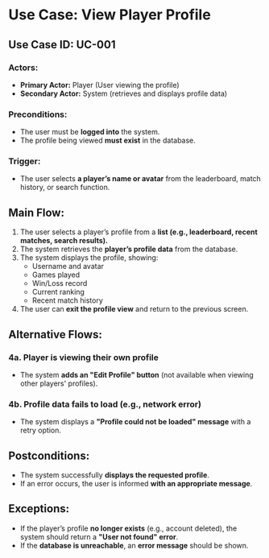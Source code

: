 # Use Case: View Player Profile

## Use Case ID: UC-001

### Actors:
- **Primary Actor:** Player (User viewing the profile)
- **Secondary Actor:** System (retrieves and displays profile data)

### Preconditions:
- The user must be **logged into** the system.
- The profile being viewed **must exist** in the database.

### Trigger:
- The user selects **a player’s name or avatar** from the leaderboard, match history, or search function.

## Main Flow:
1. The user selects a player’s profile from a **list (e.g., leaderboard, recent matches, search results).**
2. The system retrieves the **player’s profile data** from the database.
3. The system displays the profile, showing:
    - Username and avatar
    - Games played
    - Win/Loss record
    - Current ranking
    - Recent match history
4. The user can **exit the profile view** and return to the previous screen.

## Alternative Flows:
### **4a. Player is viewing their own profile**
- The system **adds an "Edit Profile" button** (not available when viewing other players' profiles).

### **4b. Profile data fails to load (e.g., network error)**
- The system displays a **"Profile could not be loaded" message** with a retry option.

## Postconditions:
- The system successfully **displays the requested profile**.
- If an error occurs, the user is informed **with an appropriate message**.

## Exceptions:
- If the player’s profile **no longer exists** (e.g., account deleted), the system should return a **"User not found" error**.
- If the **database is unreachable**, an **error message** should be shown.



